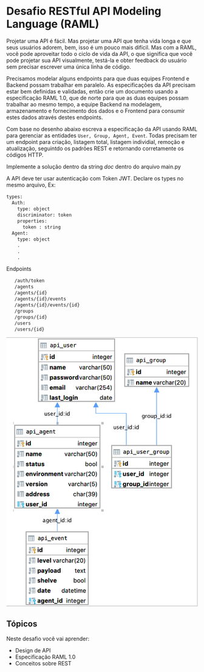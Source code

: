 # Desafio RESTful API Modeling Language (RAML)

Projetar uma API é fácil. Mas projetar uma API que tenha vida longa e que seus usuários 
adorem, bem, isso é um pouco mais difícil. Mas com a RAML, você pode aproveitar todo o 
ciclo de vida da API, o que significa que você pode projetar sua API visualmente, 
testá-la e obter feedback do usuário sem precisar escrever uma única linha de código.

Precisamos modelar alguns endpoints para que duas equipes Frontend e Backend possam trabalhar em paralelo. As especificações
da API precisam estar bem definidas e validadas, então crie um documento usando a especificação RAML 1.0, que de norte
para que as duas equipes possam trabalhar ao mesmo tempo, a equipe Backend na modelagem, armazenamento e fornecimento dos dados
e o Frontend para consumir estes dados através destes endpoints.


Com base no desenho abaixo escreva a especificação da API usando RAML para gerenciar as entidades
`User, Group, Agent, Event`. Todas precisam ter um endpoint para criação, listagem total, 
listagem individial, remoção e atualização, seguintdo os padrões REST e retornando corretamente os 
códigos HTTP.

Implemente a solução dentro da string _doc_ dentro do arquivo main.py

A API deve ter usar autenticação com Token JWT.
Declare os types no mesmo arquivo, Ex:

    types:
      Auth:
        type: object
        discriminator: token
        properties:
          token : string
      Agent:
        type: object
        .
        .
        .
    

 Endpoints
 
       /auth/token
       /agents
       /agents/{id}
       /agents/{id}/events
       /agents/{id}/events/{id}
       /groups
       /groups/{id}
       /users
       /users/{id}

![](challenge.png?raw=true "Imagem")
## Tópicos

Neste desafio você vai aprender:

- Design de API
- Especificação RAML 1.0
- Conceitos sobre REST

